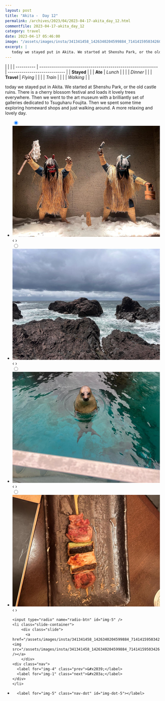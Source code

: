 ```yaml
---
layout: post
title: "Akita -  Day 12"
permalink: /archives/2023/04/2023-04-17-akita_day_12.html
commentfile: 2023-04-17-akita_day_12
category: travel
date: 2023-04-17 05:46:00
image: "/assets/images/insta/341341458_1426340204599884_7141415950342609549_n_18000605170632102.jpg"
excerpt: |
   today we stayed put in Akita. We started at Shenshu Park, or the old castle ruins. There is a cherry blossom festival and loads it lovely trees everywhere. Then we went to the art museum with a brilliantly set of galleries dedicated to Tsuguharu Foujita. Then we spent some time exploring homeward shops and just walking around. A more relaxing and lovely day.
---
```


|            |                                                              |
| ---------- | ------------------------------------------------------------ | ----------------------------- |
| **Stayed** |  |
| **Ate**    | _Lunch_                                                      |          |
|            | _Dinner_                                                     |          |
| **Travel** | _Flying_                                                     |          |
|            | _Train_                                                      |          |
|            | _Walking_                                                    |          |


 today we stayed put in Akita. We started at Shenshu Park, or the old castle ruins. There is a cherry blossom festival and loads it lovely trees everywhere. Then we went to the art museum with a brilliantly set of galleries dedicated to Tsuguharu Foujita. Then we spent some time exploring homeward shops and just walking around. A more relaxing and lovely day.


<ul class="slides">
    <input type="radio" name="radio-btn" id="img-1" checked="checked" />
    <li class="slide-container">
        <div class="slide">
          <a href="/assets/images/insta/341348530_179794274938526_2597767934521827277_n_17972394419086423.jpg"><img src="/assets/images/insta/341348530_179794274938526_2597767934521827277_n_17972394419086423.jpg" /></a>
        </div>
    <div class="nav">
      <label for="img-5" class="prev">&#x2039;</label>
      <label for="img-2" class="next">&#x203a;</label>
    </div>
    </li>
        <input type="radio" name="radio-btn" id="img-2"  />
    <li class="slide-container">
        <div class="slide">
          <a href="/assets/images/insta/341878983_1220064655546773_5315213861458398076_n_17973474674191074.jpg"><img src="/assets/images/insta/341878983_1220064655546773_5315213861458398076_n_17973474674191074.jpg" /></a>
        </div>
    <div class="nav">
      <label for="img-1" class="prev">&#x2039;</label>
      <label for="img-3" class="next">&#x203a;</label>
    </div>
    </li>
        <input type="radio" name="radio-btn" id="img-3"  />
    <li class="slide-container">
        <div class="slide">
          <a href="/assets/images/insta/341186140_757234649443791_1235016753833109742_n_17875884026812423.jpg"><img src="/assets/images/insta/341186140_757234649443791_1235016753833109742_n_17875884026812423.jpg" /></a>
        </div>
    <div class="nav">
      <label for="img-2" class="prev">&#x2039;</label>
      <label for="img-4" class="next">&#x203a;</label>
    </div>
    </li>
        <input type="radio" name="radio-btn" id="img-4"  />
    <li class="slide-container">
        <div class="slide">
          <a href="/assets/images/insta/341335875_3461962244016816_5136588738099577444_n_17961932648397805.jpg"><img src="/assets/images/insta/341335875_3461962244016816_5136588738099577444_n_17961932648397805.jpg" /></a>
        </div>
    <div class="nav">
      <label for="img-3" class="prev">&#x2039;</label>
      <label for="img-5" class="next">&#x203a;</label>
    </div>
    </li>
    
    <input type="radio" name="radio-btn" id="img-5" />
    <li class="slide-container">
        <div class="slide">
          <a href="/assets/images/insta/341341458_1426340204599884_7141415950342609549_n_18000605170632102.jpg"><img src="/assets/images/insta/341341458_1426340204599884_7141415950342609549_n_18000605170632102.jpg" /></a>
        </div>
    <div class="nav">
      <label for="img-4" class="prev">&#x2039;</label>
      <label for="img-1" class="next">&#x203a;</label>
    </div>
    </li>
			
<li class="nav-dots">
      <label for="img-1" class="nav-dot" id="img-dot-1"></label>
      <label for="img-2" class="nav-dot" id="img-dot-2"></label>
      <label for="img-3" class="nav-dot" id="img-dot-3"></label>
      <label for="img-4" class="nav-dot" id="img-dot-4"></label>

      <label for="img-5" class="nav-dot" id="img-dot-5"></label>

</li>
</ul>        
             

		